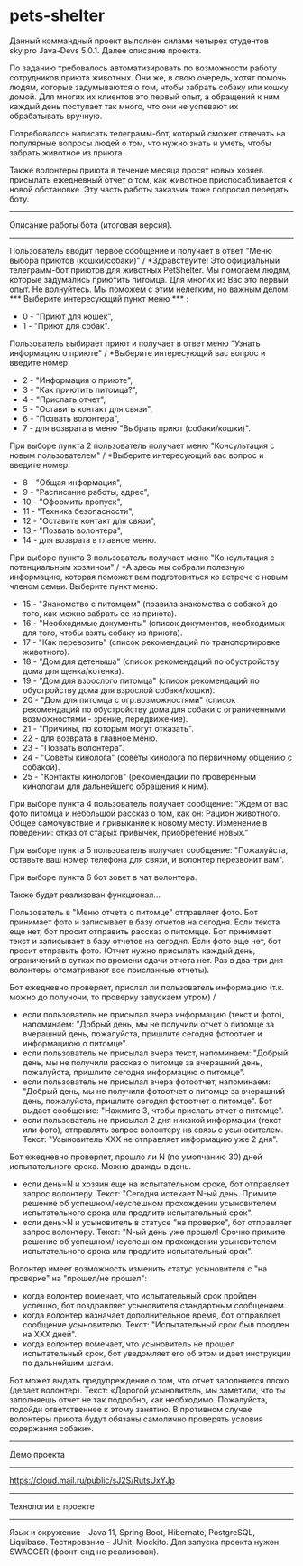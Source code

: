 # pets-shelter

Данный коммандный проект выполнен силами четырех студентов sky.pro Java-Devs 5.0.1. Далее описание проекта.

По заданию требовалось автоматизировать по возможности работу сотрудников приюта животных. Они же, в свою очередь, хотят помочь людям, которые задумываются о том, чтобы забрать собаку или кошку домой. Для многих их клиентов это первый опыт, а обращений к ним каждый день поступает так много, что они не успевают их обрабатывать вручную.

Потребовалось написать телеграмм-бот, который сможет отвечать на популярные вопросы людей о том, что нужно знать и уметь, чтобы забрать животное из приюта.

Также волонтеры приюта в течение месяца просят новых хозяев присылать ежедневный отчет о том, как животное приспосабливается к новой обстановке. Эту часть работы заказчик тоже попросил передать боту. 

*********************
Описание работы бота (итоговая версия). 
*********************
Пользователь вводит первое сообщение и получает в ответ "Меню выбора приютов (кошки/собаки)" / 
*Здравствуйте! Это официальный телеграмм-бот приютов для животных PetShelter. Мы помогаем людям, которые задумались приютить питомца. Для многих из Вас это первый опыт. Не волнуйтесь. Мы поможем с этим нелегким, но важным делом!
*** Выберите интересующий пункт меню *** :
- 0 - "Приют для кошек",
- 1 - "Приют для собак". 

Пользователь выбирает приют и получает в ответ меню "Узнать информацию о приюте" / 
*Выберите интересующий вас вопрос и введите номер:
- 2 - "Информация о приюте", 
- 3 - "Как приютить питомца?", 
- 4 - "Прислать отчет", 
- 5 - "Оставить контакт для связи", 
- 6 - "Позвать волонтера", 
- 7 - для возврата в меню "Выбрать приют (собаки/кошки)". 

При выборе пункта 2 пользователь получает меню "Консультация с новым пользователем" / 
*Выберите интересующий вас вопрос и введите номер:
- 8 - "Общая информация", 
- 9 - "Расписание работы, адрес", 
- 10 - "Оформить пропуск", 
- 11 - "Техника безопасности", 
- 12 - "Оставить контакт для связи", 
- 13 - "Позвать волонтера", 
- 14 - для возврата в главное меню. 

При выборе пункта 3 пользователь получает меню "Консультация с потенциальным хозяином" / 
*А здесь мы собрали полезную информацию, которая поможет вам подготовиться ко встрече с новым членом семьи. Выберите пункт меню:
- 15 - "Знакомство с питомцем" (правила знакомства с собакой до того, как можно забрать ее из приюта). 
- 16 - "Необходимые документы" (список документов, необходимых для того, чтобы взять собаку из приюта).
- 17 - "Как перевозить" (список рекомендаций по транспортировке животного).
- 18 - "Дом для детеныша" (список рекомендаций по обустройству дома для щенка/котенка).
- 19 - "Дом для взрослого питомца" (список рекомендаций по обустройству дома для взрослой собаки/кошки).
- 20 - "Дом для питомца с огр.возможностями" (список рекомендаций по обустройству дома для собаки с ограниченными возможностями - зрение, передвижение).
- 21 - "Причины, по которым могут отказать".  
- 22 - для возврата в главное меню.  
- 23 - "Позвать волонтера".
- 24 - "Советы кинолога" (советы кинолога по первичному общению с собакой).
- 25 - "Контакты кинологов" (рекомендации по проверенным кинологам для дальнейшего обращения к ним).

При выборе пункта 4 пользователь получает сообщение: 
"Ждем от вас фото питомца и небольшой рассказ о том, как он:
Рацион животного.
Общее самочувствие и привыкание к новому месту.
Изменение в поведении: отказ от старых привычек, приобретение новых."

При выборе пункта 5 пользователь получает сообщение:
"Пожалуйста, оставьте ваш номер телефона для связи, и волонтер перезвонит вам". 

При выборе пункта 6 бот зовет в чат волонтера. 

Также будет реализован функционал...

Пользователь в "Меню отчета о питомце" отправляет фото. 
Бот принимает фото и записывает в базу отчетов на сегодня. Если текста еще нет, бот просит отправить рассказ о питомцце. 
Бот принимает текст и записывает в базу отчетов на сегодня. Если фото еще нет, бот просит отправить фото. 
(Отчет нужно присылать каждый день, ограничений в сутках по времени сдачи отчета нет. Раз в два-три дня волонтеры отсматривают все присланные отчеты). 	
	
Бот ежедневно проверяет, прислал ли пользователь информацию (т.к. можно до полуночи, то проверку запускаем утром) / 	 
- если пользователь не присылал вчера информацию (текст и фото), напоминаем: "Добрый день, мы не получили отчет о питомце за вчерашний день, пожалуйста, пришлите сегодня фотоотчет и информациюю о питомце".
- если пользователь не присылал вчера текст, напоминаем: "Добрый день, мы не получили рассказ о питомце за вчерашний день, пожалуйста, пришлите сегодня информацию о питомце".
- если пользователь не присылал вчера фотоотчет, напоминаем: "Добрый день, мы не получили фотоотчет о питомце за вчерашний день, пожалуйста, пришлите сегодня фотоотчет о питомце".
Бот выдает сообщение: "Нажмите 3, чтобы прислать отчет о питомце".
- если пользователь не присылал 2 дня никакой информации (текст или фото), отправлять запрос волонтеру на связь с усыновителем. Текст: "Усыновитель ХХХ не отправляет информацию уже 2 дня". 

Бот ежедневно проверяет, прошло ли N (по умолчанию 30) дней испытательного срока. Можно дважды в день. 	
- если день=N и хозяин еще на испытательном сроке, бот отправляет запрос волонтеру. Текст: "Сегодня истекает N-ый день. Примите решение об успешном/неуспешном прохождении усыновителем  испытательного срока или продлите испытательный срок". 
- если день>N и усыновитель в статусе "на проверке", бот отправляет запрос волонтеру. Текст: "N-ый день уже прошел! Срочно примите решение об успешном/неуспешном прохождении усыновителем  испытательного срока или продлите испытательный срок". 

Волонтер имеет возможность изменить статус усыновителя с "на проверке" на "прошел/не прошел": 
- когда волонтер помечает, что испытательный срок пройден успешно, бот поздравляет усыновителя стандартным сообщением. 
- когда волонтер назначает дополнительное время, бот отправляет сообщение усыновителю. Текст: "Испытательный срок был продлен на XXX дней". 
- когда волонтер помечает, что усыновитель не прошел испытательный срок, бот уведомляет его об этом и дает инструкции по дальнейшим шагам.

Бот может выдать предупреждение о том, что отчет заполняется плохо (делает волонтер). Текст: «Дорогой усыновитель, мы заметили, что ты заполняешь отчет не так подробно, как необходимо. Пожалуйста, подойди ответственнее к этому занятию. В противном случае волонтеры приюта будут обязаны самолично проверять условия содержания собаки».


____________
Демо проекта
____________
https://cloud.mail.ru/public/sJ2S/RutsUxYJp
____________________
Технологии в проекте
____________________
Язык и окружение - Java 11, Spring Boot, Hibernate, PostgreSQL, Liquibase. 
Тестирование - JUnit, Mockito. 
Для запуска проекта нужен SWAGGER (фронт-енд не реализован). 

